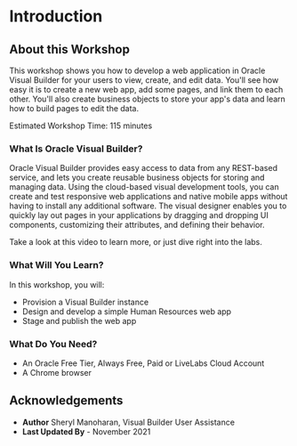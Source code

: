# Introduction

## About this Workshop

This workshop shows you how to develop a web application in Oracle Visual Builder for your users to view, create, and edit data. You'll see how easy it is to create a new web app, add some pages, and link them to each other. You'll also create business objects to store your app's data and learn how to build pages to edit the data.

Estimated Workshop Time: 115 minutes

### What Is Oracle Visual Builder?
Oracle Visual Builder provides easy access to data from any REST-based service, and lets you create reusable business objects for storing and managing data. Using the cloud-based visual development tools, you can create and test responsive web applications and native mobile apps without having to install any additional software. The visual designer enables you to quickly lay out pages in your applications by dragging and dropping UI components, customizing their attributes, and defining their behavior.  

Take a look at this video to learn more, or just dive right into the labs.

  [](youtube:Z-b0ayPRhwY)

### What Will You Learn?

In this workshop, you will:
- Provision a Visual Builder instance
- Design and develop a simple Human Resources web app
- Stage and publish the web app

### What Do You Need?

* An Oracle Free Tier, Always Free, Paid or LiveLabs Cloud Account
* A Chrome browser

## Acknowledgements
* **Author** Sheryl Manoharan, Visual Builder User Assistance
* **Last Updated By** - November 2021
